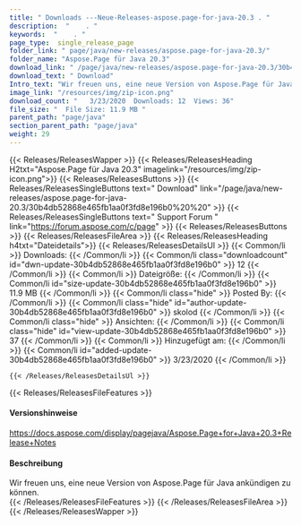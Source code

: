 ```yaml
---
title: " Downloads ---Neue-Releases-aspose.page-for-java-20.3 . "
description:  "    . " 
keywords:  "    . " 
page_type:  single_release_page
folder_link: " page/java/new-releases/aspose.page-for-java-20.3/"
folder_name: "Aspose.Page für Java 20.3"
download_link: " /page/java/new-releases/aspose.page-for-java-20.3/30b4db52868e465fb1aa0f3fd8e196b0"
download_text: " Download"
Intro_text: "Wir freuen uns, eine neue Version von Aspose.Page für Java ankündigen zu können."
image_link: "/resources/img/zip-icon.png"
download_count: "   3/23/2020  Downloads: 12  Views: 36"
file_size: "  File Size: 11.9 MB "
parent_path: "page/java"
section_parent_path: "page/java"
weight: 29
---
```


{{< Releases/ReleasesWapper >}}
  {{< Releases/ReleasesHeading H2txt="Aspose.Page für Java 20.3" imagelink="/resources/img/zip-icon.png">}}
  {{< Releases/ReleasesButtons >}}
    {{< Releases/ReleasesSingleButtons text=" Download" link="/page/java/new-releases/aspose.page-for-java-20.3/30b4db52868e465fb1aa0f3fd8e196b0%20%20" >}}
    {{< Releases/ReleasesSingleButtons text=" Support Forum " link="https://forum.aspose.com/c/page" >}}
  {{< Releases/ReleasesButtons >}}
  {{< Releases/ReleasesFileArea >}}
    {{< Releases/ReleasesHeading h4txt="Dateidetails">}}
    {{< Releases/ReleasesDetailsUl >}}
            {{< Common/li >}} Downloads: {{< /Common/li >}}
      {{< Common/li class="downloadcount" id="dwn-update-30b4db52868e465fb1aa0f3fd8e196b0" >}} 12 {{< /Common/li >}}
      {{< Common/li >}} Dateigröße: {{< /Common/li >}}
      {{< Common/li id="size-update-30b4db52868e465fb1aa0f3fd8e196b0" >}} 11.9 MB {{< /Common/li >}} 
      {{< Common/li  class="hide" >}} Posted By: {{< /Common/li >}} 
      {{< Common/li class="hide" id="author-update-30b4db52868e465fb1aa0f3fd8e196b0" >}} skolod {{< /Common/li >}}
      {{< Common/li class="hide" >}} Ansichten: {{< /Common/li >}}
      {{< Common/li class="hide" id="view-update-30b4db52868e465fb1aa0f3fd8e196b0" >}} 37 {{< /Common/li >}}
      {{< Common/li >}} Hinzugefügt am: {{< /Common/li >}}
      {{< Common/li id="added-update-30b4db52868e465fb1aa0f3fd8e196b0" >}} 3/23/2020 {{< /Common/li >}} 

    {{< /Releases/ReleasesDetailsUl >}}

  {{< Releases/ReleasesFileFeatures >}}
      <h4>Versionshinweise</h4><div> <a href="https://docs.aspose.com/display/pagejava/Aspose.Page+for+Java+20.3+Release+Notes">https://docs.aspose.com/display/pagejava/Aspose.Page+for+Java+20.3+Release+Notes</a></div><h4> Beschreibung</h4><div class="HTMLDescription"> Wir freuen uns, eine neue Version von Aspose.Page für Java ankündigen zu können.</div>
  {{< /Releases/ReleasesFileFeatures >}}
 {{< /Releases/ReleasesFileArea >}}
{{< /Releases/ReleasesWapper >}}



